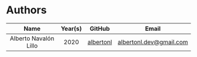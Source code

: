 # Authors

| Name                        | Year(s)       | GitHub                                          | Email                     |
|:---------------------------:|:-------------:|:-----------------------------------------------:|:-------------------------:|
| Alberto Navalón Lillo       | 2020          | [albertonl](https://github.com/albertonl)       | albertonl.dev@gmail.com   |
